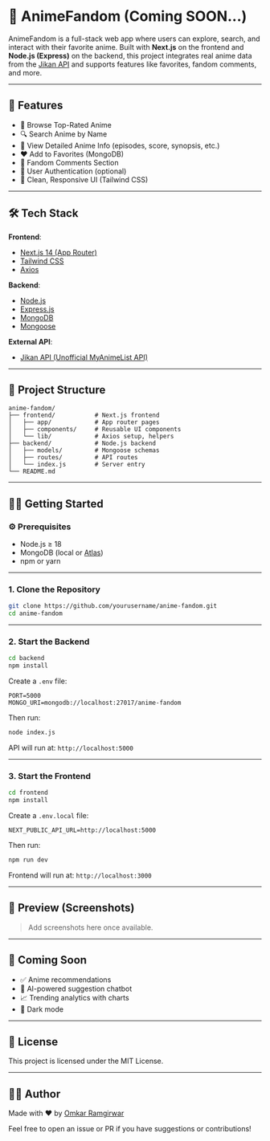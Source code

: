 
# 🎌 AnimeFandom (Coming SOON...)

AnimeFandom is a full-stack web app where users can explore, search, and interact with their favorite anime. Built with **Next.js** on the frontend and **Node.js (Express)** on the backend, this project integrates real anime data from the [Jikan API](https://jikan.moe) and supports features like favorites, fandom comments, and more.

---

## 🚀 Features

- 🌟 Browse Top-Rated Anime
- 🔍 Search Anime by Name
- 📄 View Detailed Anime Info (episodes, score, synopsis, etc.)
- ❤️ Add to Favorites (MongoDB)
- 💬 Fandom Comments Section
- 🔐 User Authentication (optional)
- 🎨 Clean, Responsive UI (Tailwind CSS)

---

## 🛠 Tech Stack

**Frontend**:  
- [Next.js 14 (App Router)](https://nextjs.org/)
- [Tailwind CSS](https://tailwindcss.com)
- [Axios](https://axios-http.com)

**Backend**:  
- [Node.js](https://nodejs.org/)
- [Express.js](https://expressjs.com)
- [MongoDB](https://www.mongodb.com/)
- [Mongoose](https://mongoosejs.com)

**External API**:  
- [Jikan API (Unofficial MyAnimeList API)](https://docs.api.jikan.moe)

---

## 📁 Project Structure

```
anime-fandom/
├── frontend/           # Next.js frontend
│   ├── app/            # App router pages
│   ├── components/     # Reusable UI components
│   └── lib/            # Axios setup, helpers
├── backend/            # Node.js backend
│   ├── models/         # Mongoose schemas
│   ├── routes/         # API routes
│   └── index.js        # Server entry
└── README.md
```

---

## 🧑‍💻 Getting Started

### ⚙️ Prerequisites

- Node.js ≥ 18
- MongoDB (local or [Atlas](https://www.mongodb.com/cloud/atlas))
- npm or yarn

---

### 1. Clone the Repository

```bash
git clone https://github.com/yourusername/anime-fandom.git
cd anime-fandom
```

---

### 2. Start the Backend

```bash
cd backend
npm install
```

Create a `.env` file:

```
PORT=5000
MONGO_URI=mongodb://localhost:27017/anime-fandom
```

Then run:

```bash
node index.js
```

API will run at: `http://localhost:5000`

---

### 3. Start the Frontend

```bash
cd frontend
npm install
```

Create a `.env.local` file:

```
NEXT_PUBLIC_API_URL=http://localhost:5000
```

Then run:

```bash
npm run dev
```

Frontend will run at: `http://localhost:3000`

---

## 📸 Preview (Screenshots)

> Add screenshots here once available.

---

## 🔮 Coming Soon

- ✅ Anime recommendations
- 🧠 AI-powered suggestion chatbot
- 📈 Trending analytics with charts
- 🌙 Dark mode

---

## 📝 License

This project is licensed under the MIT License.

---

## 👨‍💻 Author

Made with ❤️ by [Omkar Ramgirwar](https://github.com/Omkar2240)

Feel free to open an issue or PR if you have suggestions or contributions!
